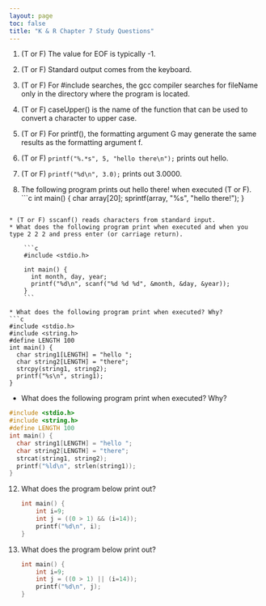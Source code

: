 ```yaml
---
layout: page
toc: false
title: "K & R Chapter 7 Study Questions"
---
```



  1. (T or F) The value for EOF is typically -1.
  1. (T or F) Standard output comes from the keyboard.
  1. (T or F) For #include <fileName> searches, the gcc compiler searches for fileName only in the directory where the program is located.
  1. (T or F) caseUpper() is the name of the function that can be used to convert a character to upper case.
  1. (T or F) For printf(), the formatting argument G may generate the same results as the formatting argument f. 
  1. (T or F) `printf("%.*s", 5, "hello there\n");` prints out hello.  
  1. (T or F) `printf("%d\n", 3.0);` prints out 3.0000. 
 
  1. The following program prints out hello there! when executed (T or F).
    ```c
    int main() {
      char array[20];
      sprintf(array, "%s", "hello there!");
    }
```

* (T or F) sscanf() reads characters from standard input.
* What does the following program print when executed and when you type 2 2 2 and press enter (or carriage return).

    ```c
    #include <stdio.h>

    int main() {
      int month, day, year;
      printf("%d\n", scanf("%d %d %d", &month, &day, &year));
    }
    ```

* What does the following program print when executed? Why?
```c
#include <stdio.h>
#include <string.h>
#define LENGTH 100
int main() {
  char string1[LENGTH] = "hello ";
  char string2[LENGTH] = "there";
  strcpy(string1, string2);
  printf("%s\n", string1);
}
```


* What does the following program print when executed? Why?
```c
#include <stdio.h>
#include <string.h>
#define LENGTH 100
int main() {
  char string1[LENGTH] = "hello ";
  char string2[LENGTH] = "there";
  strcat(string1, string2);
  printf("%ld\n", strlen(string1));
}
```

12. What does the program below print out? 
    ```c
    int main() {
        int i=9;
        int j = ((0 > 1) && (i=14));
        printf("%d\n", i);
    }
    ```

13. What does the program below print out? 
    ```c
    int main() {
        int i=9;
        int j = ((0 > 1) || (i=14));
        printf("%d\n", j);
    }
    ```